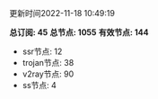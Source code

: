 更新时间2022-11-18 10:49:19

**总订阅: 45**
**总节点: 1055**
**有效节点: 144**
- ssr节点: 12
- trojan节点: 38
- v2ray节点: 90
- ss节点: 4
